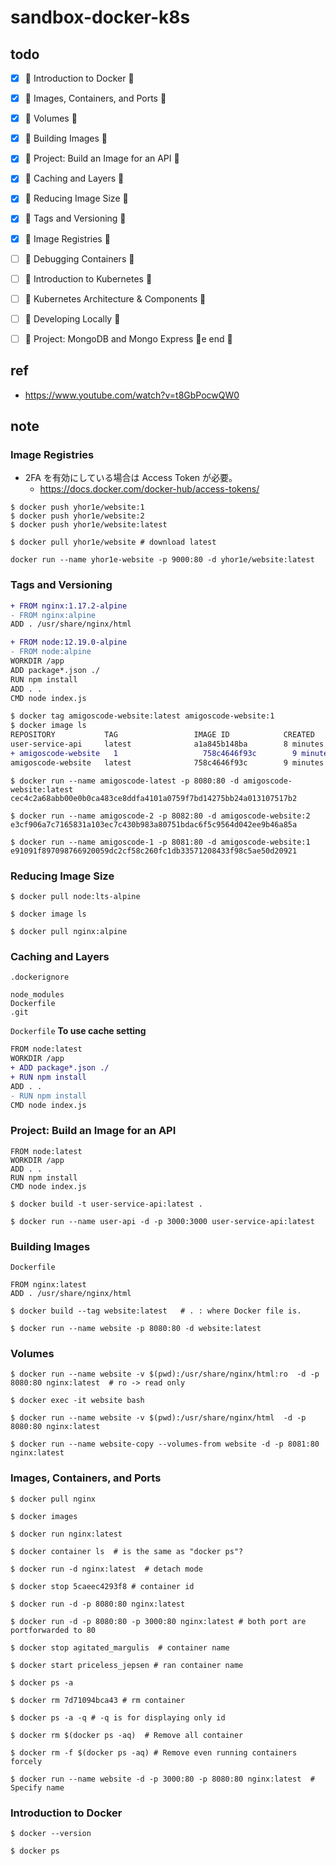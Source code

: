 # sandbox-docker-k8s

## todo

- [x] 🌟 Introduction to Docker 🌟
- [x] 🌟 Images, Containers, and Ports 🌟
- [x] 🌟 Volumes 🌟
- [x] 🌟 Building Images 🌟
- [x] 🌟 Project: Build an Image for an API 🌟
- [x] 🌟 Caching and Layers 🌟
- [x] 🌟 Reducing Image Size 🌟
- [x] 🌟 Tags and Versioning 🌟
- [x] 🌟 Image Registries 🌟
- [ ] 🌟 Debugging Containers 🌟
- [ ] 🌟 Introduction to Kubernetes 🌟
- [ ] 🌟 Kubernetes Architecture & Components 🌟
- [ ] 🌟 Developing Locally 🌟
- [ ] 🌟 Project: MongoDB and Mongo Express 🌟e end 🎉


## ref

* https://www.youtube.com/watch?v=t8GbPocwQW0

## note

### Image Registries

* 2FA を有効にしている場合は Access Token が必要。
  - https://docs.docker.com/docker-hub/access-tokens/

```
$ docker push yhor1e/website:1
$ docker push yhor1e/website:2
$ docker push yhor1e/website:latest
```

```
$ docker pull yhor1e/website # download latest
```

```
docker run --name yhor1e-website -p 9000:80 -d yhor1e/website:latest
```

### Tags and Versioning

```diff
+ FROM nginx:1.17.2-alpine
- FROM nginx:alpine
ADD . /usr/share/nginx/html
```

```diff
+ FROM node:12.19.0-alpine
- FROM node:alpine
WORKDIR /app
ADD package*.json ./
RUN npm install
ADD . .
CMD node index.js
```

```diff
$ docker tag amigoscode-website:latest amigoscode-website:1
$ docker image ls
REPOSITORY           TAG                 IMAGE ID            CREATED             SIZE
user-service-api     latest              a1a845b148ba        8 minutes ago       126MB
+ amigoscode-website   1                   758c4646f93c        9 minutes ago       22.5MB
amigoscode-website   latest              758c4646f93c        9 minutes ago       22.5MB
```

```
$ docker run --name amigoscode-latest -p 8080:80 -d amigoscode-website:latest 
cec4c2a68abb00e0b0ca483ce8ddfa4101a0759f7bd14275bb24a013107517b2

$ docker run --name amigoscode-2 -p 8082:80 -d amigoscode-website:2 
e3cf906a7c7165831a103ec7c430b983a80751bdac6f5c9564d042ee9b46a85a

$ docker run --name amigoscode-1 -p 8081:80 -d amigoscode-website:1
e91091f897098766920059dc2cf58c260fc1db33571208433f98c5ae50d20921
```

### Reducing Image Size

```
$ docker pull node:lts-alpine
```

```
$ docker image ls
```

```
$ docker pull nginx:alpine      
```

### Caching and Layers

`.dockerignore`
```
node_modules
Dockerfile
.git
```

`Dockerfile` **To use cache setting**
```diff
FROM node:latest
WORKDIR /app
+ ADD package*.json ./
+ RUN npm install
ADD . .
- RUN npm install
CMD node index.js
```


### Project: Build an Image for an API

```
FROM node:latest
WORKDIR /app
ADD . .
RUN npm install
CMD node index.js
```

```
$ docker build -t user-service-api:latest .
```

```
$ docker run --name user-api -d -p 3000:3000 user-service-api:latest
```

### Building Images

`Dockerfile`
```
FROM nginx:latest
ADD . /usr/share/nginx/html
```

```
$ docker build --tag website:latest   # . : where Docker file is.
```

```
$ docker run --name website -p 8080:80 -d website:latest 
```

### Volumes

```
$ docker run --name website -v $(pwd):/usr/share/nginx/html:ro  -d -p 8080:80 nginx:latest  # ro -> read only
```

```
$ docker exec -it website bash
```

```
$ docker run --name website -v $(pwd):/usr/share/nginx/html  -d -p 8080:80 nginx:latest
```

```
$ docker run --name website-copy --volumes-from website -d -p 8081:80 nginx:latest
```


### Images, Containers, and Ports

```
$ docker pull nginx
```

```
$ docker images
```

```
$ docker run nginx:latest
```

```
$ docker container ls  # is the same as "docker ps"?
```

```
$ docker run -d nginx:latest  # detach mode
```

```
$ docker stop 5caeec4293f8 # container id
```

```
$ docker run -d -p 8080:80 nginx:latest 
```

```
$ docker run -d -p 8080:80 -p 3000:80 nginx:latest # both port are portforwarded to 80
```

```
$ docker stop agitated_margulis  # container name
```

```
$ docker start priceless_jepsen # ran container name
```

```
$ docker ps -a
```

```
$ docker rm 7d71094bca43 # rm container
```

```
$ docker ps -a -q # -q is for displaying only id
```

```
$ docker rm $(docker ps -aq)  # Remove all container
```

```
$ docker rm -f $(docker ps -aq) # Remove even running containers forcely
```

```
$ docker run --name website -d -p 3000:80 -p 8080:80 nginx:latest  # Specify name
```

### Introduction to Docker

```
$ docker --version
```

```
$ docker ps
```
